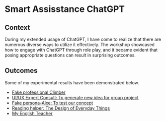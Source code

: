 # Smart Assisstance ChatGPT

## Context

During my extended usage of ChatGPT, I have come to realize that there are numerous diverse ways to utilize it effectively. The workshop showcased how to engage with ChatGPT through role play, and it became evident that posing appropriate questions can result in surprising outcomes.

## Outcomes

Some of my experimental results have been demonstrated below.

- [<u>Fake professional Climber</u>](https://chat.openai.com/share/41729116-a1d0-41fa-bd3e-5ba8ad75b0c4)
- [<u>UI/UX Expert Consult: To generate new idea for group project</u>](https://chat.openai.com/share/7733a335-8fab-4e6e-a455-c97eaf0ce26b)
- [<u>Fake persona-Alxe: To test our concept</u>](https://chat.openai.com/share/54ac81a7-b904-4904-af24-74aea4144dc9)
- [<u>Reading helper: The Design of Everyday Things </u>](https://chat.openai.com/share/91e783ff-2035-4cc5-8829-b36ef6bdba7c)
- [<u>My English Teacher</u>](https://chat.openai.com/share/f440e9de-a7fd-4b50-98e9-a45fa87d9ad6)
